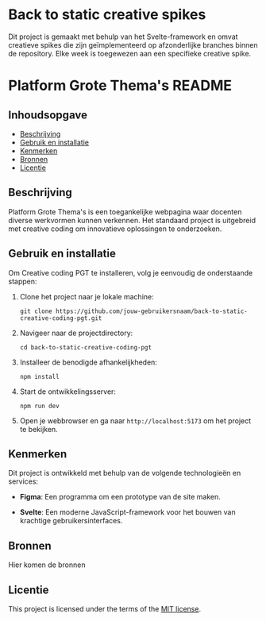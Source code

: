# Back to static creative spikes

Dit project is gemaakt met behulp van het Svelte-framework en omvat creatieve spikes die zijn geïmplementeerd op afzonderlijke branches binnen de repository. Elke week is toegewezen aan een specifieke creative spike.

# Platform Grote Thema's README

## Inhoudsopgave

  * [Beschrijving](#beschrijving)
  * [Gebruik en installatie](#gebruik-en-installatie)
  * [Kenmerken](#kenmerken)
  * [Bronnen](#bronnen)
  * [Licentie](#licentie)

## Beschrijving

Platform Grote Thema's is een toegankelijke webpagina waar docenten diverse werkvormen kunnen verkennen. Het standaard project is uitgebreid met creative coding om innovatieve oplossingen te onderzoeken.

## Gebruik en installatie
Om Creative coding PGT te installeren, volg je eenvoudig de onderstaande stappen:

1. Clone het project naar je lokale machine:
   ```
   git clone https://github.com/jouw-gebruikersnaam/back-to-static-creative-coding-pgt.git
   ```

2. Navigeer naar de projectdirectory:
   ```
   cd back-to-static-creative-coding-pgt
   ```

3. Installeer de benodigde afhankelijkheden:
   ```
   npm install
   ```

4. Start de ontwikkelingsserver:
   ```
   npm run dev
   ```

5. Open je webbrowser en ga naar `http://localhost:5173` om het project te bekijken.

## Kenmerken
Dit project is ontwikkeld met behulp van de volgende technologieën en services:

- **Figma**: Een programma om een prototype van de site maken.

- **Svelte**: Een moderne JavaScript-framework voor het bouwen van krachtige gebruikersinterfaces.

## Bronnen

Hier komen de bronnen

## Licentie

This project is licensed under the terms of the [MIT license](./LICENSE).
